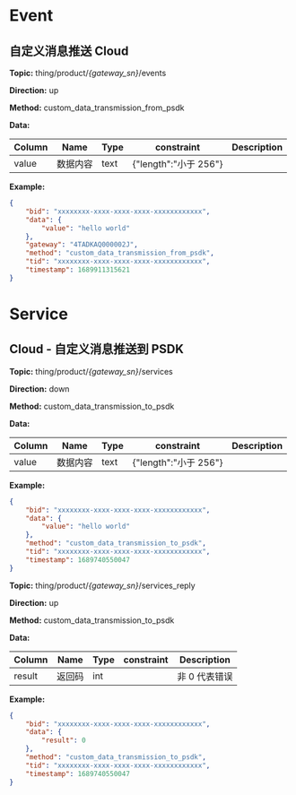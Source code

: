 




 # Event

## 自定义消息推送 Cloud



**Topic:** thing/product/*{gateway_sn}*/events

**Direction:** up

**Method:** custom_data_transmission_from_psdk

**Data:** 

|Column|Name|Type|constraint|Description|
|---|---|---|---|---|
|value|数据内容|text| {&#34;length&#34;:&#34;小于 256&#34;} ||


 



**Example:**
```json
{
	"bid": "xxxxxxxx-xxxx-xxxx-xxxx-xxxxxxxxxxxx",
	"data": {
		"value": "hello world"
	},
	"gateway": "4TADKAQ000002J",
	"method": "custom_data_transmission_from_psdk",
	"tid": "xxxxxxxx-xxxx-xxxx-xxxx-xxxxxxxxxxxx",
	"timestamp": 1689911315621
}
```







 # Service

## Cloud - 自定义消息推送到 PSDK



**Topic:** thing/product/*{gateway_sn}*/services

**Direction:** down

**Method:** custom_data_transmission_to_psdk

**Data:**

|Column|Name|Type|constraint|Description|
|---|---|---|---|---|
|value|数据内容|text| {&#34;length&#34;:&#34;小于 256&#34;} ||


 



**Example:**
```json
{
	"bid": "xxxxxxxx-xxxx-xxxx-xxxx-xxxxxxxxxxxx",
	"data": {
		"value": "hello world"
	},
	"method": "custom_data_transmission_to_psdk",
	"tid": "xxxxxxxx-xxxx-xxxx-xxxx-xxxxxxxxxxxx",
	"timestamp": 1689740550047
}
```



**Topic:** thing/product/*{gateway_sn}*/services_reply

**Direction:** up

**Method:** custom_data_transmission_to_psdk

**Data:**

|Column|Name|Type|constraint|Description|
|---|---|---|---|---|
|result|返回码|int|  |非 0 代表错误|


 

**Example:**
```json
{
	"bid": "xxxxxxxx-xxxx-xxxx-xxxx-xxxxxxxxxxxx",
	"data": {
		"result": 0
	},
	"method": "custom_data_transmission_to_psdk",
	"tid": "xxxxxxxx-xxxx-xxxx-xxxx-xxxxxxxxxxxx",
	"timestamp": 1689740550047
}
```







